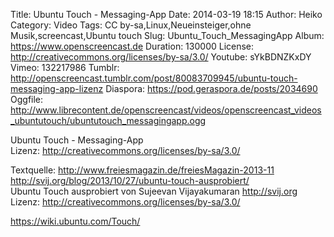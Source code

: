 Title: Ubuntu Touch - Messaging-App
Date: 2014-03-19 18:15
Author: Heiko
Category: Video
Tags: CC by-sa,Linux,Neueinsteiger,ohne Musik,screencast,Ubuntu touch
Slug: Ubuntu_Touch_MessagingApp
Album: https://www.openscreencast.de
Duration: 130000
License: http://creativecommons.org/licenses/by-sa/3.0/
Youtube: sYkBDNZKxDY
Vimeo: 132217986
Tumblr: http://openscreencast.tumblr.com/post/80083709945/ubuntu-touch-messaging-app-lizenz
Diaspora: https://pod.geraspora.de/posts/2034690
Oggfile: http://www.librecontent.de/openscreencast/videos/openscreencast_videos_ubuntutouch/ubuntutouch_messagingapp.ogg

Ubuntu Touch - Messaging-App  
Lizenz: <http://creativecommons.org/licenses/by-sa/3.0/>  
  
Textquelle: <http://www.freiesmagazin.de/freiesMagazin-2013-11>  
<http://svij.org/blog/2013/10/27/ubuntu-touch-ausprobiert/>  
Ubuntu Touch ausprobiert von Sujeevan Vijayakumaran <http://svij.org>  
Lizenz: <http://creativecommons.org/licenses/by-sa/3.0/>  
  
<https://wiki.ubuntu.com/Touch/>

